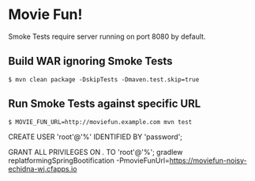 # Movie Fun!

Smoke Tests require server running on port 8080 by default.

## Build WAR ignoring Smoke Tests

```
$ mvn clean package -DskipTests -Dmaven.test.skip=true
```

## Run Smoke Tests against specific URL

```
$ MOVIE_FUN_URL=http://moviefun.example.com mvn test
```

CREATE USER 'root'@'%' IDENTIFIED BY 'password';

GRANT ALL PRIVILEGES ON *.* TO 'root'@'%';
gradlew replatformingSpringBootification -PmovieFunUrl=https://moviefun-noisy-echidna-wj.cfapps.io
